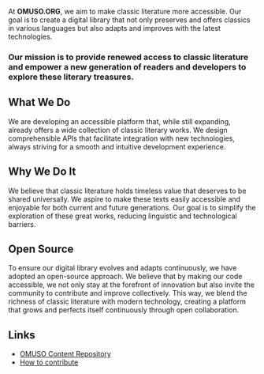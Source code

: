 At **OMUSO.ORG**, we aim to make classic literature more accessible. Our goal is to create a digital library that not only preserves and offers classics in various languages but also adapts and improves with the latest technologies.

### Our mission is to provide renewed access to classic literature and empower a new generation of readers and developers to explore these literary treasures.

## What We Do

We are developing an accessible platform that, while still expanding, already offers a wide collection of classic literary works. We design comprehensible APIs that facilitate integration with new technologies, always striving for a smooth and intuitive development experience.

## Why We Do It

We believe that classic literature holds timeless value that deserves to be shared universally. We aspire to make these texts easily accessible and enjoyable for both current and future generations. Our goal is to simplify the exploration of these great works, reducing linguistic and technological barriers.

## Open Source

To ensure our digital library evolves and adapts continuously, we have adopted an open-source approach. We believe that by making our code accessible, we not only stay at the forefront of innovation but also invite the community to contribute and improve collectively. This way, we blend the richness of classic literature with modern technology, creating a platform that grows and perfects itself continuously through open collaboration.

## Links

- [OMUSO Content Repository](https://github.com/Pterseus/content)
- [How to contribute](https://github.com/Pterseus/content/blob/main/CONTRIBUTING.md)
